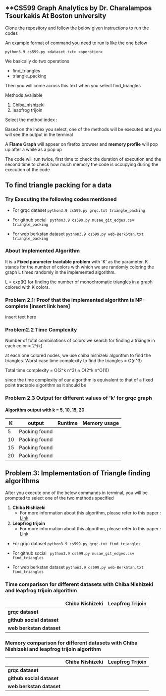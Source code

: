 
## **CS599 Graph Analytics by  **Dr. Charalampos Tsourkakis** At Boston university 
Clone the repository and follow the below given instructions to run the codes


An example format of command you need to run is like the one below

```python3.9 cs599.py <dataset.txt> <operation>```

We basically do two operations 
- find_triangles
- triangle_packing

Then you will come across this text when you select find_triangles

Methods available 
1) Chiba_nishizeki
2) leapfrog trijoin

Select the method index : 

Based on the index you select, one of the methods will be executed and you will see the output in the terminal 

A **Flame Graph** will appear on firefox browser and **memory profile** will pop up after a while as a pop up




The code will run twice, first time to check the duration of execution and the second time to check how much memory the code is occupying during the execution of the code 


## To find triangle packing for a data 

### Try Executing the following codes mentioned
- For grqc dataset
``` python3.9 cs599.py grqc.txt triangle_packing ```

- For github social
``` python3.9 cs599.py musae_git_edges.csv triangle_packing```

- For web berkstan dataset
```python3.9 cs599.py web-BerkStan.txt triangle_packing```

### About Implemented Algorithm 

 It is a **Fixed parameter tractable problem** with 'K' as the parameter. K stands for the number of colors with which we are randomly coloring the graph L times randomly in the implemented algorithm. 
 
 L = exp(K) for finding the number of monochromatic triangles in a graph colored with K colors. 

 ### Problem 2.1: Proof that the implemented algorithm is NP-complete [insert link here]

insert text here

 ### Problem2.2 Time Complexity
 
 Number of total combinations of colors we search for finding a triangle in each color = 2^(k)

 at each one colored nodes, we use chiba nishizeki algorithm to find the triangles. Worst case time complexity to find the triangles = O(n^3)

 Total time complexity = O(2^k n^3) ≈ O(2^k n^O(1))

 since the time complexity of our algorithm is equivalent to that of a fixed point tractable algorithm as it should be  



### Problem 2.3 Output for different values of 'k' for grqc graph
#### Algorithm output with k = 5, 10, 15, 20


|   K	|   output	            | Runtime  	| Memory usage  	|   
|---	|---	                |---	    |---	            |
|   5	|   Packing found	    |   	    |                	|
|   10	|   Packing found	    |        	|                	|
|   15	|   Packing found	    |        	|                	|
|   20	|   Packing found	    |       	|                	|


## Problem 3: Implementation of Triangle finding algorithms
After you execute one of the below commands in terminal, you will be prompted to select one of the two methods specified 

1) **Chiba Nishizeki** 
    - For more information about this algorithm, please refer to this paper : [Link](http://www.ecei.tohoku.ac.jp/alg/nishizeki/sub/j/DVD/PDF_J/J053.pdf)
2) **Leapfrog trijoin** 
    - For more information about this algorithm, please refer to this paper : [Link](https://arxiv.org/abs/1210.0481) 

- For grqc dataset
``` python3.9 cs599.py grqc.txt find_triangles ```

- For github social
``` python3.9 cs599.py musae_git_edges.csv find_triangles```

- For web berkstan dataset
```python3.9 cs599.py web-BerkStan.txt find_triangles```


### Time comparison for different datasets with Chiba Nishizeki and leapfrog trijoin algorithm

|   	| Chiba Nishizeki  	|  Leapfrog Trijoin  	|   
|---	|---	|---	|
| **grqc dataset**  	|   	|   	|   	
| **github social dataset**  	|   	|   	|   	
| **web berkstan dataset**  	|   	|   	|   	

### Memory comparison for different datasets with Chiba Nishizeki and leapfrog trijoin algorithm

|   	|   Chiba Nishizeki	|  Leapfrog Trijoin  	|   	
|---	|---	|---	|
|  **grqc dataset**  	|   	|   	|   	
|  **github social dataset** 	|   	|   	|   	
|  **web berkstan dataset** 	|   	|   	|   	




